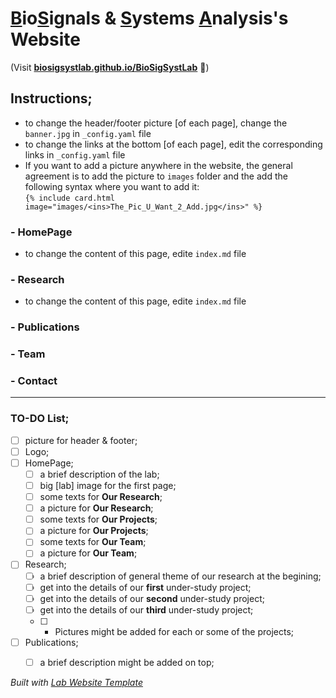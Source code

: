 
# <ins>B</ins>io<ins>S</ins>ignals & <ins>S</ins>ystems <ins>A</ins>nalysis's Website
(Visit **[biosigsystlab.github.io/BioSigSystLab](https://biosigsystlab.github.io/BioSigSystLab)** 🚀)

## Instructions;
* to change the header/footer picture [of each page], change the ``banner.jpg`` in ``_config.yaml`` file
* to change the links at the bottom [of each page], edit the corresponding links in ``_config.yaml`` file
* If you want to add a picture anywhere in the website, the general agreement is to add the picture to ``images`` folder and the add the following syntax where you want to add it:\
  ``{% include card.html image="images/<ins>The_Pic_U_Want_2_Add.jpg</ins>" %}``

### - HomePage
* to change the content of this page, edite ``index.md`` file

### - Research
* to change the content of this page, edite ``index.md`` file


### - Publications


### - Team


### - Contact


---
### TO-DO List;
- [ ] picture for header & footer;
- [ ] Logo;
- [ ] HomePage;
  - [ ] a brief description of the lab;
  - [ ] big [lab] image for the first page;
  - [ ] some texts for **Our Research**;
  - [ ] a picture for **Our Research**;
  - [ ] some texts for **Our Projects**;
  - [ ] a picture for **Our Projects**;
  - [ ] some texts for **Our Team**;
  - [ ] a picture for **Our Team**;
- [ ] Research;
  - [ ] a brief description of general theme of our research at the begining;
  - [ ] get into the details of our **first** under-study project;
  - [ ] get into the details of our **second** under-study project;
  - [ ] get into the details of our **third** under-study project;
  - [ ] * Pictures might be added for each or some of the projects;
- [ ] Publications;
  - [ ] a brief description might be added on top;


_Built with [Lab Website Template](https://greene-lab.gitbook.io/lab-website-template-docs)_
